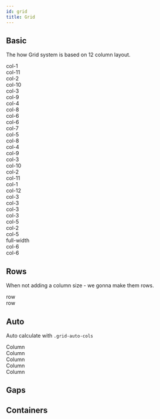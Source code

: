 ```yaml
---
id: grid
title: Grid
---
```


## Basic

The how Grid system is based on 12 column layout.

<div class="sp">
  <div class="grid grid-gap-xs">
    <div class="col-1 demo-column ">col-1</div><div class="col-11 demo-column ">col-11</div>
    <div class="col-2 demo-column ">col-2</div><div class="col-10 demo-column ">col-10</div>
    <div class="col-3 demo-column ">col-3</div><div class="col-9 demo-column ">col-9</div>
    <div class="col-4 demo-column ">col-4</div><div class="col-8 demo-column ">col-8</div>
    <div class="col-6 demo-column ">col-6</div><div class="col-6 demo-column ">col-6</div>
    <div class="col-7 demo-column ">col-7</div><div class="col-5 demo-column ">col-5</div>
    <div class="col-8 demo-column ">col-8</div><div class="col-4 demo-column ">col-4</div>
    <div class="col-9 demo-column ">col-9</div><div class="col-3 demo-column ">col-3</div>
    <div class="col-10 demo-column ">col-10</div><div class="col-2 demo-column ">col-2</div>
    <div class="col-11 demo-column ">col-11</div><div class="col-1 demo-column ">col-1</div>
    <div class="col-12 demo-column ">col-12</div>
    <div class="col-3 demo-column ">col-3</div>
    <div class="col-3 demo-column ">col-3</div>
    <div class="col-3 demo-column ">col-3</div>
    <div class="col-3 demo-column ">col-3</div>
    <div class="col-5 demo-column ">col-5</div>
    <div class="col-2 demo-column ">col-2</div>
    <div class="col-5 demo-column ">col-5</div>
    <div class="full-width demo-column">full-width</div>
    <div class="col-6 demo-column">col-6</div><div class="col-6 demo-column">col-6</div>
  </div>
</div>

## Rows

When not adding a column size - we gonna make them rows.

<div class="sp">
  <div class="grid grid-gap-xs">
    <div class="demo-column">row</div>
    <div class="demo-column">row</div>
  </div>
</div>

## Auto

Auto calculate with `.grid-auto-cols`

<div class="sp">
  <div class="grid-auto-cols grid-gap-xs">
    <div class="demo-column">Column</div>
    <div class="demo-column">Column</div>
    <div class="demo-column">Column</div>
    <div class="demo-column">Column</div>
    <div class="demo-column">Column</div>
  </div>
</div>

## Gaps

## Containers
